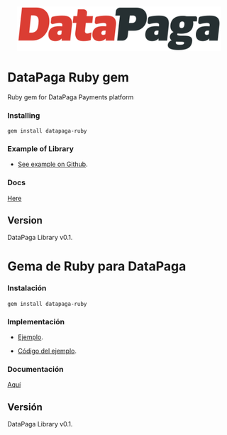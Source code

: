 <p align="center">
  <img width="460" src="https://github.com/datapaga/datapaga-js/blob/master/Example/assets/img/logo.png">

  </hr>
</p>

# DataPaga Ruby gem

Ruby gem for DataPaga Payments platform

### Installing

```
gem install datapaga-ruby
```

### Example of Library 

* [See example on Github](https://github.com/datapaga/datapaga-ruby-example).

### Docs

[Here](http://apidocs.datapaga.com/?ruby#introduction)

## Version

DataPaga Library v0.1. 


# Gema de Ruby para DataPaga


### Instalación

```
gem install datapaga-ruby
```

### Implementación

* [Ejemplo](https://toolboxsv.com/dev/appdatapaga/).

* [Código del ejemplo](https://github.com/datapaga/datapaga-ruby-example).

### Documentación

[Aquí](http://apidocs.datapaga.com/?ruby#introduction)

## Versión

DataPaga Library v0.1. 
